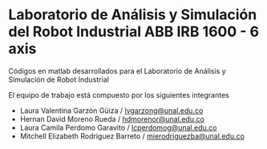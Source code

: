 # Laboratorio de Análisis y Simulación del Robot Industrial ABB IRB 1600 - 6 axis 
Códigos en matlab desarrollados para el Laboratorio de Análisis y Simulación de Robot Industrial 

El equipo de trabajo está compuesto por los siguientes integrantes
- Laura Valentina Garzón Güiza / lvgarzong@unal.edu.co
- Hernan David Moreno Rueda / hdmorenor@unal.edu.co
- Laura Camila Perdomo Garavito / lcperdomog@unal.edu.co
- Mitchell Elizabeth Rodriguez Barreto / mierodriguezba@unal.edu.co
